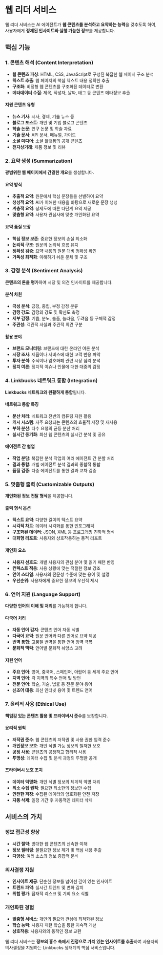 # 웹 리더 서비스

웹 리더 서비스는 AI 에이전트가 **웹 콘텐츠를 분석하고 요약하는 능력**을 갖추도록 하여, 사용자에게 **정제된 인사이트와 실행 가능한 정보**를 제공합니다.

## 핵심 기능

### 1. 콘텐츠 해석 (Content Interpretation)
- **웹 콘텐츠 파싱**: HTML, CSS, JavaScript로 구성된 복잡한 웹 페이지 구조 분석
- **텍스트 추출**: 웹 페이지의 핵심 텍스트 내용 정확한 추출
- **구조화**: 비정형 웹 콘텐츠를 구조화된 데이터로 변환
- **메타데이터 수집**: 제목, 작성자, 날짜, 태그 등 콘텐츠 메타정보 추출

#### 지원 콘텐츠 유형
- **뉴스 기사**: 시사, 경제, 기술 뉴스 등
- **블로그 포스트**: 개인 및 기업 블로그 콘텐츠
- **학술 논문**: 연구 논문 및 학술 자료
- **기술 문서**: API 문서, 매뉴얼, 가이드
- **소셜 미디어**: 소셜 플랫폼의 공개 콘텐츠
- **전자상거래**: 제품 정보 및 리뷰

### 2. 요약 생성 (Summarization)
**광범위한 웹 페이지에서 간결한 개요**를 생성합니다.

#### 요약 방식
- **추출적 요약**: 원문에서 핵심 문장들을 선별하여 요약
- **생성적 요약**: AI가 이해한 내용을 바탕으로 새로운 문장 생성
- **계층적 요약**: 상세도에 따른 다단계 요약 제공
- **맞춤형 요약**: 사용자 관심사에 맞춘 개인화된 요약

#### 요약 품질 보장
- **핵심 정보 보존**: 중요한 정보의 손실 최소화
- **논리적 구조**: 원문의 논리적 흐름 유지
- **정확성 검증**: 요약 내용의 원문 대비 정확성 확인
- **가독성 최적화**: 이해하기 쉬운 문체 및 구조

### 3. 감정 분석 (Sentiment Analysis)
**콘텐츠의 톤을 평가**하여 시장 및 의견 인사이트를 제공합니다.

#### 분석 차원
- **극성 분석**: 긍정, 중립, 부정 감정 분류
- **감정 강도**: 감정의 강도 및 확신도 측정
- **세부 감정**: 기쁨, 분노, 슬픔, 놀라움, 두려움 등 구체적 감정
- **주관성**: 객관적 사실과 주관적 의견 구분

#### 활용 분야
- **브랜드 모니터링**: 브랜드에 대한 온라인 여론 분석
- **시장 조사**: 제품이나 서비스에 대한 고객 반응 파악
- **투자 분석**: 주식이나 암호화폐 관련 시장 심리 분석
- **정치 여론**: 정치적 이슈나 인물에 대한 대중의 감정

### 4. Linkbucks 네트워크 통합 (Integration)
**Linkbucks 네트워크와 원활하게 통합**됩니다.

#### 네트워크 통합 특징
- **분산 처리**: 네트워크 전반의 컴퓨팅 자원 활용
- **캐시 시스템**: 자주 요청되는 콘텐츠의 효율적 저장 및 재사용
- **부하 분산**: 다수 요청의 균등 분산 처리
- **실시간 동기화**: 최신 웹 콘텐츠의 실시간 분석 및 공유

#### 에이전트 간 협업
- **작업 분담**: 복잡한 분석 작업의 여러 에이전트 간 분할 처리
- **결과 통합**: 개별 에이전트 분석 결과의 종합적 통합
- **품질 검증**: 다중 에이전트를 통한 결과 교차 검증

### 5. 맞춤형 출력 (Customizable Outputs)
**개인화된 정보 전달 형식**을 제공합니다.

#### 출력 형식 옵션
- **텍스트 요약**: 다양한 길이의 텍스트 요약
- **시각적 차트**: 데이터 시각화를 통한 인포그래픽
- **구조화된 데이터**: JSON, XML 등 프로그래밍 친화적 형식
- **대화형 리포트**: 사용자와 상호작용하는 동적 리포트

#### 개인화 요소
- **사용자 선호도**: 개별 사용자의 관심 분야 및 읽기 패턴 반영
- **컨텍스트 적응**: 사용 상황에 맞는 적절한 정보 강조
- **언어 스타일**: 사용자의 전문성 수준에 맞는 용어 및 설명
- **우선순위**: 사용자에게 중요한 정보의 우선적 제시

### 6. 언어 지원 (Language Support)
**다양한 언어의 이해 및 처리**를 가능하게 합니다.

#### 다국어 처리
- **자동 언어 감지**: 콘텐츠 언어 자동 식별
- **다국어 요약**: 원문 언어와 다른 언어로 요약 제공
- **번역 통합**: 고품질 번역을 통한 언어 장벽 극복
- **문화적 맥락**: 언어별 문화적 뉘앙스 고려

#### 지원 언어
- **주요 언어**: 영어, 중국어, 스페인어, 아랍어 등 세계 주요 언어
- **지역 언어**: 각 지역의 특수 언어 및 방언
- **전문 언어**: 학술, 기술, 법률 등 전문 분야 용어
- **신조어 대응**: 최신 인터넷 용어 및 트렌드 언어

### 7. 윤리적 사용 (Ethical Use)
**책임감 있는 콘텐츠 활용 및 프라이버시 준수**를 보장합니다.

#### 윤리적 원칙
- **저작권 준수**: 웹 콘텐츠의 저작권 및 사용 권한 엄격 준수
- **개인정보 보호**: 개인 식별 가능 정보의 철저한 보호
- **공정 사용**: 콘텐츠의 공정하고 합리적 사용
- **투명성**: 데이터 수집 및 분석 과정의 투명한 공개

#### 프라이버시 보호 조치
- **데이터 익명화**: 개인 식별 정보의 체계적 익명 처리
- **최소 수집 원칙**: 필요한 최소한의 정보만 수집
- **안전한 저장**: 수집된 데이터의 암호화된 안전 저장
- **자동 삭제**: 일정 기간 후 자동적인 데이터 삭제

## 서비스의 가치

### 정보 접근성 향상
- **시간 절약**: 방대한 웹 콘텐츠의 신속한 이해
- **정보 필터링**: 불필요한 정보 제거 및 핵심 내용 추출
- **다양성**: 여러 소스의 정보 종합적 분석

### 의사결정 지원
- **인사이트 제공**: 단순한 정보를 넘어선 깊이 있는 인사이트
- **트렌드 파악**: 실시간 트렌드 및 변화 감지
- **위험 평가**: 잠재적 리스크 및 기회 요소 식별

### 개인화된 경험
- **맞춤형 서비스**: 개인의 필요와 관심에 최적화된 정보
- **학습 능력**: 사용자 패턴 학습을 통한 지속적 개선
- **상호작용**: 사용자와의 동적인 정보 교환

웹 리더 서비스는 **정보의 홍수 속에서 진정으로 가치 있는 인사이트를 추출**하여 사용자의 의사결정을 지원하는 Linkbucks 생태계의 핵심 서비스입니다.